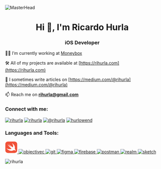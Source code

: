 ![MasterHead](https://github.com/rihurla/rihurla/assets/6810424/51ef760a-6ac4-4f6c-b133-9ccc39ec1d5d)

<h1 align="center">Hi 👋, I'm Ricardo Hurla</h1>
<h3 align="center">iOS Developer</h3>

👨‍💻 I’m currently working at [Moneybox](https://www.moneyboxapp.com)

🛠️ All of my projects are available at [https://rihurla.com](https://rihurla.com)

📝 I sometimes write articles on [https://medium.com/@rihurla](https://medium.com/@rihurla)

📫 Reach me on **rihurla@gmail.com**

<h3 align="left">Connect with me:</h3>
<p align="left">
<a href="https://twitter.com/rihurla" target="blank"><img align="center" src="https://raw.githubusercontent.com/rahuldkjain/github-profile-readme-generator/master/src/images/icons/Social/twitter.svg" alt="rihurla" height="30" width="40" /></a>
<a href="https://linkedin.com/in/rihurla" target="blank"><img align="center" src="https://raw.githubusercontent.com/rahuldkjain/github-profile-readme-generator/master/src/images/icons/Social/linked-in-alt.svg" alt="rihurla" height="30" width="40" /></a>
<a href="https://medium.com/@rihurla" target="blank"><img align="center" src="https://raw.githubusercontent.com/rahuldkjain/github-profile-readme-generator/master/src/images/icons/Social/medium.svg" alt="@rihurla" height="30" width="40" /></a>
<a href="https://www.youtube.com/c/hurlowend" target="blank"><img align="center" src="https://raw.githubusercontent.com/rahuldkjain/github-profile-readme-generator/master/src/images/icons/Social/youtube.svg" alt="hurlowend" height="30" width="40" /></a>
</p>

<h3 align="left">Languages and Tools:</h3>
<p align="left"> 
<a href="https://developer.apple.com/swift/" target="_blank" rel="noreferrer"> <img src="https://raw.githubusercontent.com/devicons/devicon/master/icons/swift/swift-original.svg" alt="swift" width="40" height="40"/> </a> 
<a href="https://developer.apple.com/library/archive/documentation/Cocoa/Conceptual/ProgrammingWithObjectiveC/Introduction/Introduction.html" target="_blank" rel="noreferrer"> <img src="https://www.vectorlogo.zone/logos/apple_objectivec/apple_objectivec-icon.svg" alt="objectivec" width="40" height="40"/> </a> 
<a href="https://git-scm.com/" target="blank"><img src="https://www.vectorlogo.zone/logos/git-scm/git-scm-icon.svg" alt="git" width="40" height="40"/> </a>
<a href="https://www.figma.com/" target="blank"><img src="https://www.vectorlogo.zone/logos/figma/figma-icon.svg" alt="figma" width="40" height="40"/> </a> 
<a href="https://firebase.google.com/" target="blank"><img src="https://www.vectorlogo.zone/logos/firebase/firebase-icon.svg" alt="firebase" width="40" height="40"/> </a> 
<a href="https://postman.com" target="blank"><img src="https://www.vectorlogo.zone/logos/getpostman/getpostman-icon.svg" alt="postman" width="40" height="40"/> </a> 
<a href="https://realm.io/" target="blank"><img src="https://raw.githubusercontent.com/bestofjs/bestofjs-webui/8665e8c267a0215f3159df28b33c365198101df5/public/logos/realm.svg" alt="realm" width="40" height="40"/> </a> 
<a href="https://www.sketch.com/" target="blank"><img src="https://www.vectorlogo.zone/logos/sketchapp/sketchapp-icon.svg" alt="sketch" width="40" height="40"/> </a> 
</p>

<p><img align="center" src="https://github-readme-stats.vercel.app/api/top-langs?username=rihurla&show_icons=true&locale=en&layout=compact" alt="rihurla" /></p>
